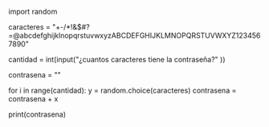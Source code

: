 import random 


caracteres = "+-/*!&$#?=@abcdefghijklnopqrstuvwxyzABCDEFGHIJKLMNOPQRSTUVWXYZ1234567890"

cantidad = int(input("¿cuantos caracteres tiene la contraseña?" ))

contrasena = ""

for i in range(cantidad):
    y = random.choice(caracteres)
    contrasena = contrasena + x

print(contrasena)      
